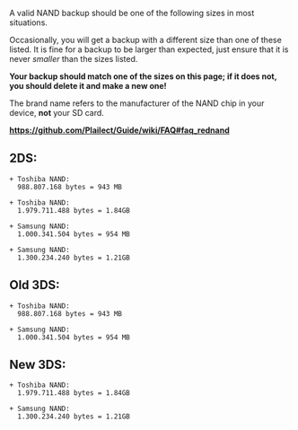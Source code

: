 A valid NAND backup should be one of the following sizes in most situations.

Occasionally, you will get a backup with a different size than one of these listed. It is fine for a backup to be larger than expected, just ensure that it is never *smaller* than the sizes listed.

**Your backup should match one of the sizes on this page; if it does not, you should delete it and make a new one!**

The brand name refers to the manufacturer of the NAND chip in your device, **not** your SD card.

**https://github.com/Plailect/Guide/wiki/FAQ#faq_rednand**

## 2DS:    

    + Toshiba NAND:     
      988.807.168 bytes = 943 MB    

    + Toshiba NAND:    
      1.979.711.488 bytes = 1.84GB    

    + Samsung NAND:    
      1.000.341.504 bytes = 954 MB    

    + Samsung NAND:    
      1.300.234.240 bytes = 1.21GB    

## Old 3DS:    

    + Toshiba NAND:     
      988.807.168 bytes = 943 MB    

    + Samsung NAND:    
      1.000.341.504 bytes = 954 MB    

## New 3DS:    

    + Toshiba NAND:    
      1.979.711.488 bytes = 1.84GB    

    + Samsung NAND:    
      1.300.234.240 bytes = 1.21GB    
